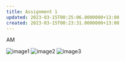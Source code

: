 ```yaml
---
title: Assignment 1
updated: 2023-03-15T00:25:06.0000000+13:00
created: 2023-03-15T00:23:31.0000000+13:00
---
```


AM

![image1](../../../../resources/790dcffca74e4396a99c53574bd9f682.png)
![image2](../../../../resources/28cad90790c5424cb6e2c495786bbfe3.png)
![image3](../../../../resources/600ecf4dbaa54c2794f3d407af9630eb.png)
